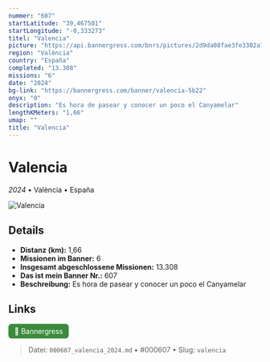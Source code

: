 ```yaml
---
nummer: "607"
startLatitude: "39,467501"
startLongitude: "-0,333273"
titel: "Valencia"
picture: "https://api.bannergress.com/bnrs/pictures/2d9da08fae3fe3302a7ed5ddae74aad2"
region: "València"
country: "España"
completed: "13.308"
missions: "6"
date: "2024"
bg-link: "https://bannergress.com/banner/valencia-5b22"
onyx: "0"
description: "Es hora de pasear y conocer un poco el Canyamelar"
lengthKMeters: "1,66"
umap: ""
title: "Valencia"
---
```

# Valencia

*2024* • València • España

![Valencia](https://api.bannergress.com/bnrs/pictures/2d9da08fae3fe3302a7ed5ddae74aad2)

## Details
- **Distanz (km):** 1,66
- **Missionen im Banner:** 6
- **Insgesamt abgeschlossene Missionen:** 13.308
- **Das ist mein Banner Nr.:** 607
- **Beschreibung:** Es hora de pasear y conocer un poco el Canyamelar


## Links
<div style="margin-top: 0.5em;">
<a href="https://bannergress.com/banner/valencia-5b22" target="_blank" style="display:inline-block;margin-right:8px;padding:6px 12px;background-color:#3c8b3c;color:white;text-decoration:none;border-radius:6px;">🔗 Bannergress</a>

</div>


> Datei: `000607_valencia_2024.md` • #000607 • Slug: `valencia`
